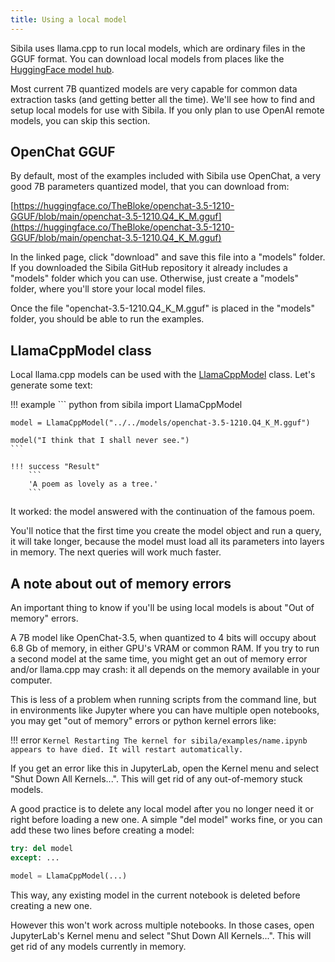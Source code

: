 ```yaml
---
title: Using a local model
---
```



Sibila uses llama.cpp to run local models, which are ordinary files in the GGUF format. You can download local models from places like the [HuggingFace model hub](https://huggingface.co/models).

Most current 7B quantized models are very capable for common data extraction tasks (and getting better all the time). We'll see how to find and setup local models for use with Sibila. If you only plan to use OpenAI remote models, you can skip this section.





<a id="examples"></a>

## OpenChat GGUF


By default, most of the examples included with Sibila use OpenChat, a very good 7B parameters quantized model, that you can download from:

[https://huggingface.co/TheBloke/openchat-3.5-1210-GGUF/blob/main/openchat-3.5-1210.Q4_K_M.gguf](https://huggingface.co/TheBloke/openchat-3.5-1210-GGUF/blob/main/openchat-3.5-1210.Q4_K_M.gguf)

In the linked page, click "download" and save this file into a "models" folder. If you downloaded the Sibila GitHub repository it already includes a "models" folder which you can use. Otherwise, just create a "models" folder, where you'll store your local model files.

Once the file "openchat-3.5-1210.Q4_K_M.gguf" is placed in the "models" folder, you should be able to run the examples.


## LlamaCppModel class

Local llama.cpp models can be used with the [LlamaCppModel](../api-reference/model.md#sibila.LlamaCppModel) class. Let's generate some text:

!!! example
    ``` python
    from sibila import LlamaCppModel

    model = LlamaCppModel("../../models/openchat-3.5-1210.Q4_K_M.gguf")

    model("I think that I shall never see.")
    ```

    !!! success "Result"
        ```
        'A poem as lovely as a tree.'
        ```

It worked: the model answered with the continuation of the famous poem.

You'll notice that the first time you create the model object and run a query, it will take longer, because the model must load all its parameters into layers in memory. The next queries will work much faster.





## A note about out of memory errors

An important thing to know if you'll be using local models is about "Out of memory" errors.

A 7B model like OpenChat-3.5, when quantized to 4 bits will occupy about 6.8 Gb of memory, in either GPU's VRAM or common RAM. If you try to run a second model at the same time, you might get an out of memory error and/or llama.cpp may crash: it all depends on the memory available in your computer.

This is less of a problem when running scripts from the command line, but in environments like Jupyter where you can have multiple open notebooks, you may get "out of memory" errors or python kernel errors like:

!!! error
    ```
    Kernel Restarting
    The kernel for sibila/examples/name.ipynb appears to have died.
    It will restart automatically.
    ```

If you get an error like this in JupyterLab, open the Kernel menu and select "Shut Down All Kernels...". This will get rid of any out-of-memory stuck models.

A good practice is to delete any local model after you no longer need it or right before loading a new one. A simple "del model" works fine, or you can add these two lines before creating a model:

``` python
try: del model
except: ...

model = LlamaCppModel(...)
```

This way, any existing model in the current notebook is deleted before creating a new one.

However this won't work across multiple notebooks. In those cases, open JupyterLab's Kernel menu and select "Shut Down All Kernels...". This will get rid of any models currently in memory.

